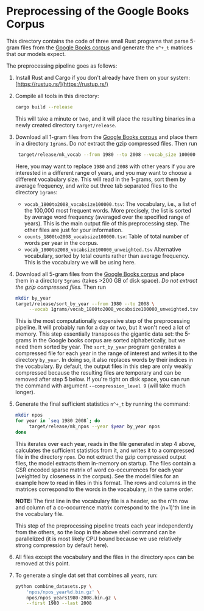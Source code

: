# Preprocessing of the Google Books Corpus

This directory contains the code of three small Rust programs that parse 5-gram
files from the [Google Books corpus] and generate the `n^+_t` matrices that our
models expect.

The preprocessing pipeline goes as follows:

1. Install Rust and Cargo if you don't already have them on your system:
    [https://rustup.rs/](https://rustup.rs/)

2. Compile all tools in this directory:

    ```bash
    cargo build --release
    ```

    This will take a minute or two, and it will place the resulting binaries in a
    newly created directory `target/release`.

3. Download all 1-gram files from the [Google Books corpus] and place them in a
    directory `1grams`. Do *not* extract the gzip compressed files. Then run

    ```bash
     target/release/mk_vocab --from 1980 --to 2008 --vocab_size 100000 1grams
    ```

    Here, you may want to replace `1980` and `2008` with other years if you are
    interested in a different range of years, and you may want to choose a
    different vocabulary size. This will read in the 1-grams, sort them by
    average frequency, and write out three tab separated files to the directory
    `1grams`:
    - `vocab_1800to2008_vocabsize100000.tsv`:
      The vocabulary, i.e., a list of the 100,000 most frequent words. More
      precisely, the list is sorted by average word frequency (averaged over the
      specified range of years). This is the main output file of this
      preprocessing step. The other files are just for your information.
    - `counts_1800to2008_vocabsize100000.tsv`:
      Table of total number of words per year in the corpus.
    - `vocab_1800to2008_vocabsize100000_unweighted.tsv`
      Alternative vocabulary, sorted by total counts rather than average
      frequency. This is the vocabulary we will be using here.

4. Download all 5-gram files from the [Google Books corpus] and place them in a
    directory `5grams` (takes >200 GB of disk space). *Do not extract the gzip
    compressed files.* Then run

    ```bash
    mkdir by_year
    target/release/sort_by_year --from 1980 --to 2008 \
         --vocab 1grams/vocab_1800to2008_vocabsize100000_unweighted.tsv 5grams by_year
    ```

    This is the most computationally expensive step of the preprocessing
    pipeline. It will probably run for a day or two, but it won't need a lot of
    memory. This step essentially transposes the gigantic data set: the 5-grams
    in the Google books corpus are sorted alphabetically, but we need them
    sorted by year. The `sort_by_year` program generates a compressed file for
    each year in the range of interest and writes it to the directory `by_year`.
    In doing so, it also replaces words by their indices in the vocabulary.
    By default, the output files in this step are only weakly compressed because
    the resulting files are temporary and can be removed after step 5 below.
    If you're tight on disk space, you can run the command with argument
    `--compression_level 9` (will take much longer).

5. Generate the final sufficient statistics `n^+_t` by running the command:

    ```bash
    mkdir npos
    for year in `seq 1980 2008`; do
         target/release/mk_npos --year $year by_year npos
    done
    ```

    This iterates over each year, reads in the file generated in step 4 above,
    calculates the sufficient statistics from it, and writes it to a compressed
    file in the directory `npos`. Do not extract the gzip compressed output
    files, the model extracts them in-memory on startup. The files contain a CSR
    encoded sparse matrix of word co-occurrences for each year (weighted by
    closeness in the corpus). See the model files for an example how to read in
    files in this format. The rows and columns in the matrices correspond to the
    words in the vocabulary, in the same order.

    **NOTE:** The first line in the vocabulary file is a header, so the n'th
    row and column of a co-occurrence matrix correspond to the (n+1)'th line in
    the vocabulary file.

    This step of the preprocessing pipeline treats each year independently from
    the others, so the loop in the above shell command can be parallelized (it
    is most likely CPU bound because we use relatively strong compression by
    default here).

6.  All files except the vocabulary and the files in the directory `npos` can be
    removed at this point.

7.  To generate a single dat set that combines all years, run:
    ```bash
    python combine_datasets.py \
        'npos/npos_year%d.bin.gz' \
        npos/npos_years1980-2008.bin.gz \
        --first 1980 --last 2008
    ```

[Google Books corpus]: http://storage.googleapis.com/books/ngrams/books/datasetsv2.html
